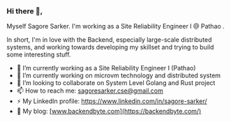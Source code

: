 ### Hi there 👋,

Myself Sagore Sarker. I'm working as a Site Reliability Engineer I @ Pathao .

In short, I'm in love with the Backend, especially large-scale distributed systems, and working towards developing my skillset and trying to build some interesting stuff.

- 🔭 I’m currently working as a Site Reliability Engineer I (Pathao)
- 🔭 I’m currently working on microvm technology and distributed system
- 👯 I’m looking to collaborate on System Level Golang and Rust project
- 📫 How to reach me: sagoresarker.cse@gmail.com
- ⚡ My LinkedIn profile: https://www.linkedin.com/in/sagore-sarker/
- 💬 My blog: [www.backendbyte.com](https://backendbyte.com/)

<!--
**sagoresarker/sagoresarker** is a ✨ _special_ ✨ repository because its `README.md` (this file) appears on your GitHub profile.
[![Sagore's GitHub stats](https://github-readme-stats.vercel.app/api?username=sagoresarker)](https://github.com/anuraghazra/github-readme-stats)
Here are some ideas to get you started:

- 💬 My personal blog: www.backendbyte.com

- 🔭 I’m currently working on ...
- 🌱 I’m currently learning ...
- 👯 I’m looking to collaborate on ...
- 🤔 I’m looking for help with ...
- 💬 Ask me about ...
- 📫 How to reach me: ...
- 😄 Pronouns: ...
- ⚡ Fun fact: ...
-->
